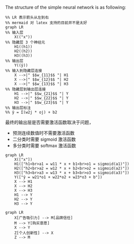 The structure of the simple neural network is as following:

```mermaid
%% LR 表示箭头从左到右
%% mermaid 对 latex 支持的目前并不是太好
graph LR
%% 输入层
    X(("x"))
%% 隐藏层 3 个神经元
    H1((h1))
    H2((h2))
    H3((h3))
%% 输出层
    Y((ŷ))
%% 输入到隐藏层连接
    X -->|" $$w_{11}$$ "| H1
    X -->|" $$w_{12}$$ "| H2
    X -->|" $$w_{13}$$ "| H3
%% 隐藏层到输出层连接
    H1 -->|" $$w_{21}$$ "| Y
    H2 -->|" $$w_{22}$$ "| Y
    H3 -->|" $$w_{23}$$ "| Y
%% 输出层标注
%% ŷ = Σ(w2j * oj) + b2
```

最终的输出层是否需要激活函数取决于问题，

- 预测连续数值时不需要激活函数
- 二分类时需要 sigmoid 激活函数
- 多分类时需要 softmax 激活函数

```mermaid
graph LR
    X(["x"])
    H1(["h1<br>a1 = w11 * x + b1<br>o1 = sigmoid(a1)"])
    H2(["h2<br>a2 = w12 * x + b2<br>o2 = sigmoid(a2)"])
    H3(["h3<br>a3 = w13 * x + b3<br>o3 = sigmoid(a3)"])
    Y(["ŷ = w21*o1 + w22*o2 + w23*o3 + b"])
    X --> H1
    X --> H2
    X --> H3
    H1 --> Y
    H2 --> Y
    H3 --> Y
```

```mermaid
graph LR
    X[广告吸引力] --> M[品牌信任]
    M --> Y[购买意愿]
    X --> Y
    Z[个人创新性] --> X
    Z --> M
```